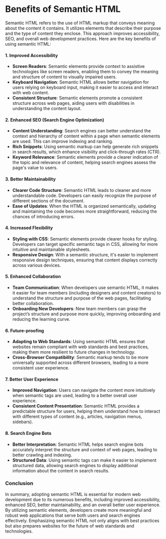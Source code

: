 # Benefits of Semantic HTML

Semantic HTML refers to the use of HTML markup that conveys meaning about the content it contains. It utilizes elements that describe their purpose and the type of content they enclose. This approach improves accessibility, SEO, and overall web development practices. Here are the key benefits of using semantic HTML:

#### 1. Improved Accessibility

- **Screen Readers**: Semantic elements provide context to assistive technologies like screen readers, enabling them to convey the meaning and structure of content to visually impaired users.
- **Keyboard Navigation**: Semantic HTML allows better navigation for users relying on keyboard input, making it easier to access and interact with web content.
- **Consistent Structure**: Semantic elements promote a consistent structure across web pages, aiding users with disabilities in understanding the content layout.

#### 2. Enhanced SEO (Search Engine Optimization)

- **Content Understanding**: Search engines can better understand the context and hierarchy of content within a page when semantic elements are used. This can improve indexing and ranking.
- **Rich Snippets**: Using semantic markup can help generate rich snippets in search results, which enhance visibility and click-through rates (CTR).
- **Keyword Relevance**: Semantic elements provide a clearer indication of the topic and relevance of content, helping search engines assess the page's value to users.

#### 3. Better Maintainability

- **Clearer Code Structure**: Semantic HTML leads to cleaner and more understandable code. Developers can easily recognize the purpose of different sections of the document.
- **Ease of Updates**: When the HTML is organized semantically, updating and maintaining the code becomes more straightforward, reducing the chances of introducing errors.

#### 4. Increased Flexibility

- **Styling with CSS**: Semantic elements provide clearer hooks for styling. Developers can target specific semantic tags in CSS, allowing for more intuitive and maintainable stylesheets.
- **Responsive Design**: With a semantic structure, it's easier to implement responsive design techniques, ensuring that content displays correctly across various devices.

#### 5. Enhanced Collaboration

- **Team Communication**: When developers use semantic HTML, it makes it easier for team members (including designers and content creators) to understand the structure and purpose of the web pages, facilitating better collaboration.
- **Onboarding New Developers**: New team members can grasp the project’s structure and purpose more quickly, improving onboarding and reducing the learning curve.

#### 6. Future-proofing

- **Adapting to Web Standards**: Using semantic HTML ensures that websites remain compliant with web standards and best practices, making them more resilient to future changes in technology.
- **Cross-Browser Compatibility**: Semantic markup tends to be more universally supported across different browsers, leading to a more consistent user experience.

#### 7. Better User Experience

- **Improved Navigation**: Users can navigate the content more intuitively when semantic tags are used, leading to a better overall user experience.
- **Consistent Content Presentation**: Semantic HTML provides a predictable structure for users, helping them understand how to interact with different types of content (e.g., articles, navigation menus, sidebars).

#### 8. Search Engine Bots

- **Better Interpretation**: Semantic HTML helps search engine bots accurately interpret the structure and context of web pages, leading to better crawling and indexing.
- **Structured Data**: Using semantic tags can make it easier to implement structured data, allowing search engines to display additional information about the content in search results.

### Conclusion

In summary, adopting semantic HTML is essential for modern web development due to its numerous benefits, including improved accessibility, enhanced SEO, better maintainability, and an overall better user experience. By utilizing semantic elements, developers create more meaningful and robust web applications that serve both users and search engines effectively. Emphasizing semantic HTML not only aligns with best practices but also prepares websites for the future of web standards and technologies.